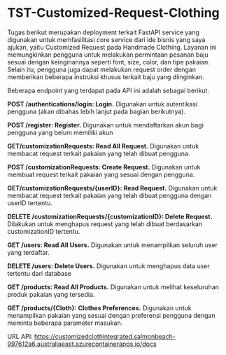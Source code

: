 # TST-Customized-Request-Clothing

Tugas berikut merupakan deployment terkait FastAPI service yang digunakan untuk memfasilitasi core service dari ide bisnis yang saya ajukan, yaitu Customized Request pada Handmade Clothing. Layanan ini memungkinkan pengguna untuk melakukan permintaan pesanan baju sesuai dengan keinginannya seperti font, size, color, dan tipe pakaian. Selain itu, pengguna juga dapat melakukan request order dengan memberikan beberapa instruksi khusus terkait baju yang diinginkan. 

Beberapa endpoint yang terdapat pada API ini adalah sebagai berikut.

**POST /authentications/login: Login.** Digunakan untuk autentikasi pengguna (akan dibahas lebih lanjut pada bagian berikutnya).

**POST /register: Register.** Digunakan untuk mendaftarkan akun bagi pengguna yang belum memiliki akun

**GET/customizationRequests: Read All Request.** Digunakan untuk membacat request terkait pakaian yang telah dibuat pengguna.

**POST /customizationRequests: Create Request.** Digunakan untuk membuat request terkait pakaian yang sesuai dengan pengguna.

**GET/customizationRequests/{userID}: Read Request.** Digunakan untuk membacat request terkait pakaian yang telah dibuat pengguna dengan userID tertentu.

**DELETE /customizationRequests/{customizationID}: Delete Request.** Dilakukan untuk menghapus request yang telah dibuat berdasarkan customizationID tertentu.

**GET /users: Read All Users.** Digunakan untuk menampilkan seluruh user yang terdaftar.

**DELETE /users: Delete Users.** Digunakan untuk menghapus data user tertentu dari database

**GET /products: Read All Products.** Digunakan untuk melihat keseluruhan produk pakaian yang tersedia.

**GET /products/{Cloth}: Clothes Preferences.** Digunakan untuk menampilkan pakaian yang sesuai dengan preferensi pengguna dengan meminta beberapa parameter masukan.

URL API: https://customizedclothintegrated.salmonbeach-997612a6.australiaeast.azurecontainerapps.io/docs
